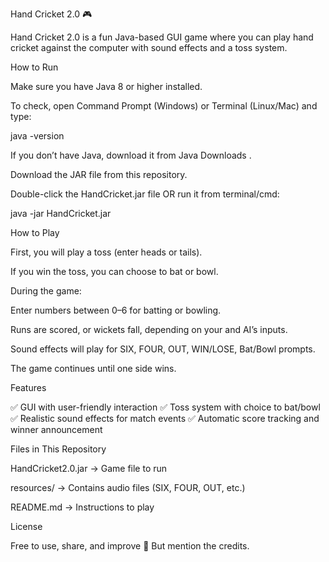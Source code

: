 Hand Cricket 2.0 🎮

Hand Cricket 2.0 is a fun Java-based GUI game where you can play hand cricket against the computer with sound effects and a toss system.

How to Run

Make sure you have Java 8 or higher installed.

To check, open Command Prompt (Windows) or Terminal (Linux/Mac) and type:

java -version


If you don’t have Java, download it from Java Downloads
.

Download the JAR file
 from this repository.

Double-click the HandCricket.jar file OR run it from terminal/cmd:

java -jar HandCricket.jar

How to Play

First, you will play a toss (enter heads or tails).

If you win the toss, you can choose to bat or bowl.

During the game:

Enter numbers between 0–6 for batting or bowling.

Runs are scored, or wickets fall, depending on your and AI’s inputs.

Sound effects will play for SIX, FOUR, OUT, WIN/LOSE, Bat/Bowl prompts.

The game continues until one side wins.

Features

✅ GUI with user-friendly interaction
✅ Toss system with choice to bat/bowl
✅ Realistic sound effects for match events
✅ Automatic score tracking and winner announcement

Files in This Repository

HandCricket2.0.jar → Game file to run

resources/ → Contains audio files (SIX, FOUR, OUT, etc.)

README.md → Instructions to play

License

Free to use, share, and improve 🎉
But mention the credits.
